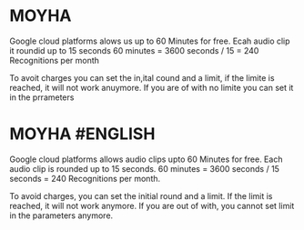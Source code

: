 # MOYHA


Google cloud platforms alows us up to 60 Minutes for free. 
Ecah audio clip it roundid up to 15 seconds 
60 minutes =  3600 seconds / 15 = 240 Recognitions per month

To avoit charges you can set the in,ital cound and a limit, if the limite is reached, it will not work anuymore.
If you are of with no limite you can set it in the prrameters


# MOYHA #ENGLISH


Google cloud platforms allows audio clips upto 60 Minutes for free. 
Each audio clip is rounded up to 15 seconds.
60 minutes =  3600 seconds / 15 seconds = 240 Recognitions per month.

To avoid charges, you can set the initial round and a limit. If the limit is reached, it will not work anymore.
If you are out of with, you cannot set limit in the parameters anymore.